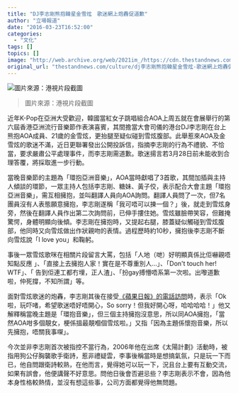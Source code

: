 ```yaml
---
title: "DJ李志剛熊抱韓星金雪炫　歌迷網上炮轟促道歉"
author: "立場報道"
date: "2016-03-23T16:52:00"
categories:
  - "文化"
tags: []
topics: []
image: "http://web.archive.org/web/2021im_/https://cdn.thestandnews.com/media/photos/cache/20160323-AOA-01_VRn57_1200x0.png"
original_url: "thestandnews.com/culture/dj李志剛熊抱韓星金雪炫-歌迷網上炮轟促道歉"
---
```

![圖片來源：港視片段截圖](http://web.archive.org/web/2021im_/https://cdn.thestandnews.com/media/photos/cache/20160323-AOA-01_VRn57_1200x0.png)

> 圖片來源：港視片段截圖

近年K-Pop在亞洲大受歡迎，韓國當紅女子跳唱組合AOA上周五就在會展舉行的第六屆香港亞洲流行音樂節作表演喜賓，其間擔當大會司儀的港台DJ李志剛在台上熊抱AOA成員、21歲的金雪炫，更抬腿至疑似碰到雪炫腹部。此舉惹來AOA及金雪炫的歌迷不滿，近日更聯署發出公開投訴信，指摘李志剛的行為不禮貌、不恰當，要求嚴肅公平處理事件，而李志剛需道歉。歌迷揚言若3月28日前未能收到合理答覆，將採取進一步行動。

當晚音樂節的主題為「環抱亞洲音樂」，AOA當時獻唱了3首歌，其間加插與主持人傾談的環節，一眾主持人包括李志剛、糖妹、黃子佼，表示配合大會主題「環抱亞洲音樂」，需互相擁抱，並叫翻譯人員向AOA詢問。翻譯人員問了一次，但7名團員沒有人表態願意擁抱，李志剛遂稱「我可唔可以揀一個？」後，就走到雪炫身旁，然後在翻譯人員作出第二次詢問前，已伸手摟住她。雪炫雖臉帶笑容，但難掩驚愕，身體明顯向後傾。李志剛在擁抱時，又提起右腿，膝蓋疑似觸碰到雪炫腹部，他同時又向雪炫做出作狀親吻的表情。過程歷時約10秒，擁抱後李志剛不斷向雪炫說「I love you」和鞠躬。

事後一眾雪炫歌咪在相關片段留言大罵，包括「人地（哋）好明顯真係比佢嚇親唔知點反應 」、「直接上去擁抱人家！實在是不尊重別人...﻿」、「Don't touch her! WTF﻿」、「 告到佢連工都冇埋，正人渣」、「扮gay搏懵唔系第一次啦。出嚟道歉啦，仲死撐，不知所謂」等。

面對雪炫歌迷的炮轟，李志剛其後在接受[《蘋果日報》的電話訪問](http://web.archive.org/web/20210629041022/http://hk.apple.nextmedia.com/enews/realtime/20160320/54887274?top=4h)時，表示「Ok啦，玩吓啫，希望歌迷唔好唔開心，So sorry！但我好開心呀，哈哈哈哈！」他又解釋稱當晚主題是「環抱音樂」，但三個主持擁抱沒意思，所以同AOA擁抱，「當然AOA咁多個靚女，梗係搵最靚嗰個雪炫啦。」又指「因為主題係懷抱音樂，所以先擁抱，唔關我事㗎」。

今次並非李志剛首次被指控不當行為，2006年他在出席《太陽計劃》活動時，被指用狗公仔胸襲歌手衛詩，惹非禮疑雲，李事後稱當時是想搞氣氛，只是玩一下而已，他自問跟衛詩較熟，在他而言，覺得她可以玩一下，況且台上要有互動交流，如果有誤會，他便講聲不好意思。問他日後會否避忌些？李志剛表示不會，因為他本身性格較熱情，並沒有想這些事，公司方面都覺得他無問題。